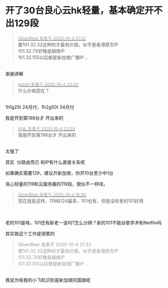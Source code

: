 # 开了30台良心云hk轻量，基本确定开不出129段


<div class="quote"><blockquote><font size="2"><a href="https://www.hostloc.com/forum.php?mod=redirect&amp;goto=findpost&amp;pid=9259122&amp;ptid=750831" target="_blank"><font color="#999999">SilverBear 发表于 2020-10-4 21:32</font></a></font><br />
要101.32.32这种的才最有价值，似乎是香港原生IP<br />
101.32.7X好像是越南IP<br />
101.32.155以后都是新加坡广播IP ...</blockquote></div><br />
谢谢讲解

<div class="quote"><blockquote><font size="2"><a href="https://www.hostloc.com/forum.php?mod=redirect&amp;goto=findpost&amp;pid=9258963&amp;ptid=750831" target="_blank"><font color="#999999">pone1 发表于 2020-10-4 20:42</font></a></font><br />
什么价格现在？</blockquote></div><br />
1h1g25t 24月付，1h2g50t 34月付

我是开到第198台才 开出来的

<div class="quote"><blockquote><font size="2"><a href="https://www.hostloc.com/forum.php?mod=redirect&amp;goto=findpost&amp;pid=9259246&amp;ptid=750831" target="_blank"><font color="#999999">村长 发表于 2020-10-4 22:03</font></a></font><br />
我是开到第198台才 开出来的</blockquote></div><br />
太强了

其实&nbsp;&nbsp;分路由而已 和IP有什么直接关系呢

如果确实需要129，建议开新加坡，你开10台至少中1台

良心轻量的119和云服务器的119段，貌似不一样哇。

<div class="quote"><blockquote><font size="2"><a href="https://www.hostloc.com/forum.php?mod=redirect&amp;goto=findpost&amp;pid=9258001&amp;ptid=750831" target="_blank"><font color="#999999">SilverBear 发表于 2020-10-4 16:30</font></a></font><br />
现在就是这样，119和124最多，101也有，但是没有老的101好用</blockquote></div><br />
<br />
老的101是啥，101还有新老一说吗?怎么分辨？新的101不能谷歌学术和Netflix吗<img id="aimg_JFdrn" onclick="zoom(this, this.src, 0, 0, 0)" class="zoom" src="https://cdn.jsdelivr.net/gh/hishis/forum-master/public/images/patch.gif" onmouseover="img_onmouseoverfunc(this)" onload="thumbImg(this)" border="0" alt="" />

其实做这个工作是很累的

<div class="quote"><blockquote><font color="#999999">SilverBear 发表于 2020-10-4 21:32</font><br />
<font color="#999999">要101.32.32这种的才最有价值，似乎是香港原生IP<br />
101.32.7X好像是越南IP<br />
101.32.155以后都是新加坡广播IP ...</font></blockquote></div><br />
我说为啥我的小飞机识别是新加坡的国旗呢
